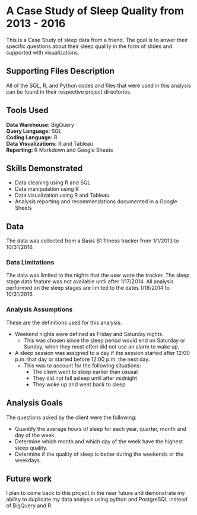 # A Case Study of Sleep Quality from 2013 - 2016
This is a Case Study of sleep data from a friend. The goal is to anwer their specific questions about their sleep quality in the form of slides and supported with visualizations.


## Supporting Files Description
All of the SQL, R, and Python codes and files that were used in this analysis can be found in their respective project directories. 

## Tools Used
**Data Warehouse:** BigQuery <br>
**Query Language:** SQL <br>
**Coding Language:** R <br>
**Data Visualizations:** R and Tableau <br>
**Reporting:** R Markdown and Google Sheets

## Skills Demonstrated
- Data cleaning using R and SQL
- Data manipulation using R
- Data visualization using R and Tableau
- Analysis reporting and recommendations documented in a Google Sheets

## Data 
The data was collected from a Basis B1 fitness tracker from 1/1/2013 to 10/31/2016.

### Data Limitations
The data was limited to the nights that the user wore the tracker. 
The sleep stage data feature was not available until after 1/17/2014. All analysis performed on the sleep stages are limited to the dates 1/18/2014 to 10/31/2016.

### Analysis Assumptions
These are the definitions used for this analysis:
- Weekend nights were defined as Friday and Saturday nights. 
    - This was chosen since the sleep period would end on Saturday or Sunday, when they most often did not use an alarm to wake up.
- A sleep session was assigned to a day if the session started after 12:00 p.m. that day or started before 12:00 p.m. the next day.
    - This was to account for the following situations:
       - The client went to sleep earlier than ususal
       - They did not fall asleep until after midnight
       - They woke up and went back to sleep


## Analysis Goals
The questions asked by the client were the following:
- Quantify the average hours of sleep for each year, quarter, month and day of the week.
- Determine which month and which day of the week have the highest sleep quality.
- Determine if the quality of sleep is better during the weekends or the weekdays.





## Future work
I plan to come back to this project in the near future and demonstrate my ability to duplicate my data analysis using python and PostgreSQL instead of BigQuery and R.
